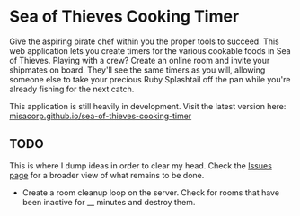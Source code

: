 # Sea of Thieves Cooking Timer

Give the aspiring pirate chef within you the proper tools to succeed. This web application lets you create timers for the various cookable foods in Sea of Thieves. Playing with a crew? Create an online room and invite your shipmates on board. They'll see the same timers as you will, allowing someone else to take your precious Ruby Splashtail off the pan while you're already fishing for the next catch.

This application is still heavily in development. Visit the latest version here: [misacorp.github.io/sea-of-thieves-cooking-timer](https://misacorp.github.io/sea-of-thieves-cooking-timer/)

## TODO

This is where I dump ideas in order to clear my head. Check the [Issues page](https://github.com/Misacorp/sea-of-thieves-cooking-timer/issues) for a broader view of what remains to be done.

- Create a room cleanup loop on the server. Check for rooms that have been inactive for __ minutes and destroy them.